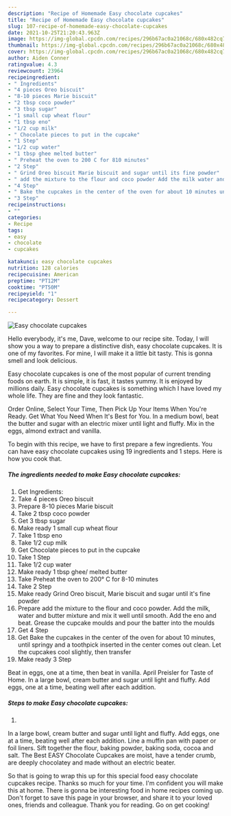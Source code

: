 ```yaml
---
description: "Recipe of Homemade Easy chocolate cupcakes"
title: "Recipe of Homemade Easy chocolate cupcakes"
slug: 107-recipe-of-homemade-easy-chocolate-cupcakes
date: 2021-10-25T21:20:43.963Z
image: https://img-global.cpcdn.com/recipes/296b67ac0a21068c/680x482cq70/easy-chocolate-cupcakes-recipe-main-photo.jpg
thumbnail: https://img-global.cpcdn.com/recipes/296b67ac0a21068c/680x482cq70/easy-chocolate-cupcakes-recipe-main-photo.jpg
cover: https://img-global.cpcdn.com/recipes/296b67ac0a21068c/680x482cq70/easy-chocolate-cupcakes-recipe-main-photo.jpg
author: Aiden Conner
ratingvalue: 4.3
reviewcount: 23964
recipeingredient:
- " Ingredients"
- "4 pieces Oreo biscuit"
- "8-10 pieces Marie biscuit"
- "2 tbsp coco powder"
- "3 tbsp sugar"
- "1 small cup wheat flour"
- "1 tbsp eno"
- "1/2 cup milk"
- " Chocolate pieces to put in the cupcake"
- "1 Step"
- "1/2 cup water"
- "1 tbsp ghee melted butter"
- " Preheat the oven to 200 C for 810 minutes"
- "2 Step"
- " Grind Oreo biscuit Marie biscuit and sugar until its fine powder"
- " add the mixture to the flour and coco powder Add the milk water and butter mixture and mix it well until smooth Add the eno and beat Grease the cupcake moulds and pour the batter into the moulds"
- "4 Step"
- " Bake the cupcakes in the center of the oven for about 10 minutes until springy and a toothpick inserted in the center comes out clean Let the cupcakes cool slightly then transfer"
- "3 Step"
recipeinstructions:
- ""
categories:
- Recipe
tags:
- easy
- chocolate
- cupcakes

katakunci: easy chocolate cupcakes 
nutrition: 128 calories
recipecuisine: American
preptime: "PT12M"
cooktime: "PT50M"
recipeyield: "1"
recipecategory: Dessert

---
```



![Easy chocolate cupcakes](https://img-global.cpcdn.com/recipes/296b67ac0a21068c/680x482cq70/easy-chocolate-cupcakes-recipe-main-photo.jpg)

Hello everybody, it's me, Dave, welcome to our recipe site. Today, I will show you a way to prepare a distinctive dish, easy chocolate cupcakes. It is one of my favorites. For mine, I will make it a little bit tasty. This is gonna smell and look delicious.

Easy chocolate cupcakes is one of the most popular of current trending foods on earth. It is simple, it is fast, it tastes yummy. It is enjoyed by millions daily. Easy chocolate cupcakes is something which I have loved my whole life. They are fine and they look fantastic.

Order Online, Select Your Time, Then Pick Up Your Items When You&#39;re Ready. Get What You Need When It&#39;s Best for You. In a medium bowl, beat the butter and sugar with an electric mixer until light and fluffy. Mix in the eggs, almond extract and vanilla.


To begin with this recipe, we have to first prepare a few ingredients. You can have easy chocolate cupcakes using 19 ingredients and 1 steps. Here is how you cook that.

<!--inarticleads1-->

##### The ingredients needed to make Easy chocolate cupcakes:

1. Get  Ingredients:
1. Take 4 pieces Oreo biscuit
1. Prepare 8-10 pieces Marie biscuit
1. Take 2 tbsp coco powder
1. Get 3 tbsp sugar
1. Make ready 1 small cup wheat flour
1. Take 1 tbsp eno
1. Take 1/2 cup milk
1. Get  Chocolate pieces to put in the cupcake
1. Take 1 Step
1. Take 1/2 cup water
1. Make ready 1 tbsp ghee/ melted butter
1. Take  Preheat the oven to 200° C for 8-10 minutes
1. Take 2 Step
1. Make ready  Grind Oreo biscuit, Marie biscuit and sugar until it&#39;s fine powder
1. Prepare  add the mixture to the flour and coco powder. Add the milk, water and butter mixture and mix it well until smooth. Add the eno and beat. Grease the cupcake moulds and pour the batter into the moulds
1. Get 4 Step
1. Get  Bake the cupcakes in the center of the oven for about 10 minutes, until springy and a toothpick inserted in the center comes out clean. Let the cupcakes cool slightly, then transfer
1. Make ready 3 Step


Beat in eggs, one at a time, then beat in vanilla. April Preisler for Taste of Home. In a large bowl, cream butter and sugar until light and fluffy. Add eggs, one at a time, beating well after each addition. 

<!--inarticleads2-->

##### Steps to make Easy chocolate cupcakes:

1. 


In a large bowl, cream butter and sugar until light and fluffy. Add eggs, one at a time, beating well after each addition. Line a muffin pan with paper or foil liners. Sift together the flour, baking powder, baking soda, cocoa and salt. The Best EASY Chocolate Cupcakes are moist, have a tender crumb, are deeply chocolatey and made without an electric beater. 

So that is going to wrap this up for this special food easy chocolate cupcakes recipe. Thanks so much for your time. I'm confident you will make this at home. There is gonna be interesting food in home recipes coming up. Don't forget to save this page in your browser, and share it to your loved ones, friends and colleague. Thank you for reading. Go on get cooking!
